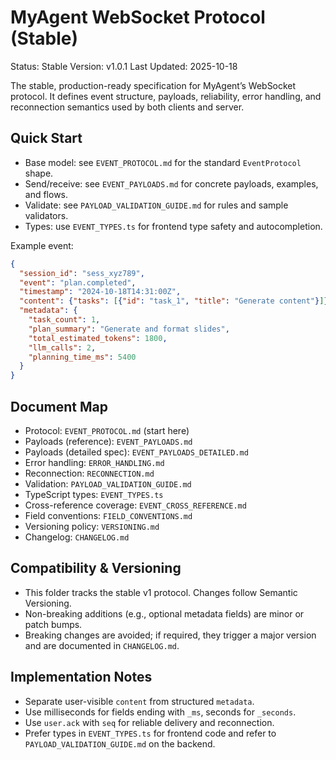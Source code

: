 # MyAgent WebSocket Protocol (Stable)

Status: Stable
Version: v1.0.1
Last Updated: 2025-10-18

The stable, production-ready specification for MyAgent’s WebSocket protocol. It defines event structure, payloads, reliability, error handling, and reconnection semantics used by both clients and server.

## Quick Start

- Base model: see `EVENT_PROTOCOL.md` for the standard `EventProtocol` shape.
- Send/receive: see `EVENT_PAYLOADS.md` for concrete payloads, examples, and flows.
- Validate: see `PAYLOAD_VALIDATION_GUIDE.md` for rules and sample validators.
- Types: use `EVENT_TYPES.ts` for frontend type safety and autocompletion.

Example event:

```json
{
  "session_id": "sess_xyz789",
  "event": "plan.completed",
  "timestamp": "2024-10-18T14:31:00Z",
  "content": {"tasks": [{"id": "task_1", "title": "Generate content"}]},
  "metadata": {
    "task_count": 1,
    "plan_summary": "Generate and format slides",
    "total_estimated_tokens": 1800,
    "llm_calls": 2,
    "planning_time_ms": 5400
  }
}
```

## Document Map

- Protocol: `EVENT_PROTOCOL.md` (start here)
- Payloads (reference): `EVENT_PAYLOADS.md`
- Payloads (detailed spec): `EVENT_PAYLOADS_DETAILED.md`
- Error handling: `ERROR_HANDLING.md`
- Reconnection: `RECONNECTION.md`
- Validation: `PAYLOAD_VALIDATION_GUIDE.md`
- TypeScript types: `EVENT_TYPES.ts`
- Cross-reference coverage: `EVENT_CROSS_REFERENCE.md`
- Field conventions: `FIELD_CONVENTIONS.md`
- Versioning policy: `VERSIONING.md`
- Changelog: `CHANGELOG.md`

## Compatibility & Versioning

- This folder tracks the stable v1 protocol. Changes follow Semantic Versioning.
- Non-breaking additions (e.g., optional metadata fields) are minor or patch bumps.
- Breaking changes are avoided; if required, they trigger a major version and are documented in `CHANGELOG.md`.

## Implementation Notes

- Separate user-visible `content` from structured `metadata`.
- Use milliseconds for fields ending with `_ms`, seconds for `_seconds`.
- Use `user.ack` with `seq` for reliable delivery and reconnection.
- Prefer types in `EVENT_TYPES.ts` for frontend code and refer to `PAYLOAD_VALIDATION_GUIDE.md` on the backend.
